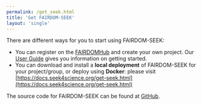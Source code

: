 ```yaml
---
permalink: /get_seek.html
title: 'Get FAIRDOM-SEEK'
layout: 'single'
---
```


There are different ways for you to start using FAIRDOM-SEEK:

* You can register on the [FAIRDOMHub](https://fairdomhub.org) and create your own project. 
Our [User Guide](https://docs.seek4science.org/help/user-guide/index.html) gives you information on getting started.
* You can download and install a **local deployment** of FAIRDOM-SEEK for your project/group, or deploy using **Docker**: please visit [https://docs.seek4science.org/get-seek.html](https://docs.seek4science.org/get-seek.html)

The source code for FAIRDOM-SEEK can be found at [GitHub](https://github.com/seek4science/seek).